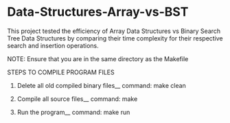 # Data-Structures-Array-vs-BST

This project tested the efficiency of Array Data Structures vs Binary Search Tree Data Structures 
by comparing their time complexity for their respective search and insertion operations.

NOTE: Ensure that you are in the same directory as the Makefile


STEPS TO COMPILE PROGRAM FILES

1. Delete all old compiled binary files__
   command: make clean
   
2. Compile all source files__
   command: make
   
4. Run the program__
   command: make run
